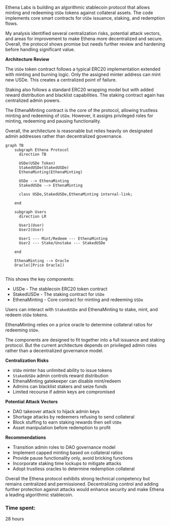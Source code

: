 Ethena Labs is building an algorithmic stablecoin protocol that allows minting and redeeming `USDe` tokens against collateral assets. The code implements core smart contracts for `USDe` issuance, staking, and redemption flows.

My analysis identified several centralization risks, potential attack vectors, and areas for improvement to make Ethena more decentralized and secure. Overall, the protocol shows promise but needs further review and hardening before handling significant value.

**Architecture Review** 

The `USDe` token contract follows a typical ERC20 implementation extended with minting and burning logic. Only the assigned minter address can mint new USDe. This creates a centralized point of failure. 

Staking also follows a standard ERC20 wrapping model but with added reward distribution and blacklist capabilities. The staking contract again has centralized admin powers.

The EthenaMinting contract is the core of the protocol, allowing trustless minting and redeeming of `USDe`. However, it assigns privileged roles for minting, redeeming and pausing functionality.

Overall, the architecture is reasonable but relies heavily on designated admin addresses rather than decentralized governance.

```mermaid
graph TB
    subgraph Ethena Protocol
      direction TB
      
      USDe(USDe Token)
      StakedUSDe(StakedUSDe)
      EthenaMinting(EthenaMinting)
      
      USDe --> EthenaMinting
      StakedUSDe --> EthenaMinting
      
      class USDe,StakedUSDe,EthenaMinting internal-link;
      
    end
    
    subgraph Users
      direction LR
      
      User1(User)
      User2(User)
      
      User1 --- Mint/Redeem --- EthenaMinting
      User2 --- Stake/Unstake --- StakedUSDe
      
    end
    
    EthenaMinting --> Oracle
    Oracle([Price Oracle])
    
```

This shows the key components:

- USDe - The stablecoin ERC20 token contract
- StakedUSDe - The staking contract for `USDe`
- EthenaMinting - Core contract for minting and redeeming `USDe`

Users can interact with `StakedUSDe` and EthenaMinting to stake, mint, and redeem `USDe` tokens.

EthenaMinting relies on a price oracle to determine collateral ratios for redeeming `USDe`.

The components are designed to fit together into a full issuance and staking protocol. But the current architecture depends on privileged admin roles rather than a decentralized governance model.

**Centralization Risks**

- `USDe` minter has unlimited ability to issue tokens
- `StakedUSDe` admin controls reward distribution
- EthenaMinting gatekeeper can disable mint/redeem
- Admins can blacklist stakers and seize funds
- Limited recourse if admin keys are compromised

**Potential Attack Vectors**

- DAO takeover attack to hijack admin keys
- Shortage attacks by redeemers refusing to send collateral  
- Block stuffing to earn staking rewards then sell `USDe`
- Asset manipulation before redemption to profit

**Recommendations**

- Transition admin roles to DAO governance model
- Implement capped minting based on collateral ratios 
- Provide pause functionality only, avoid bricking functions
- Incorporate staking time lockups to mitigate attacks
- Adopt trustless oracles to determine redemption collateral

Overall the Ethena protocol exhibits strong technical competency but remains centralized and permissioned. Decentralizing control and adding further protection against attacks would enhance security and make Ethena a leading algorithmic stablecoin.

### Time spent:
28 hours